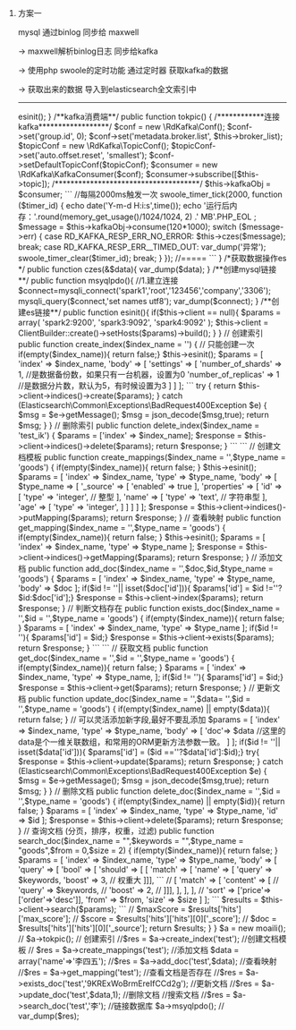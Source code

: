 1. 方案一

   mysql 通过binlog  同步给 maxwell  

   -> maxwell解析binlog日志 同步给kafka 

   -> 使用php swoole的定时功能 通过定时器 获取kafka的数据

   -> 获取出来的数据 导入到elasticsearch全文索引中

   ***

   

   <?php 

   require './es/vendor/autoload.php';
   use Elasticsearch\ClientBuilder;

   class  moaili{

   ```
   public $broker_list = 'spark1:9092,spark2:9092,spark4:9092';//配置kafka，可以用逗号隔开多个kafka
   public $topic = 'test';
   public $partition = 0;
   protected $producer = 2;
   protected $consumer = 1;
   protected $kafkaObj = null;
   protected $client = null;
   ```
      public function __construct(){
      	  $this->esinit();
      }

      /**kafka消费端**/
      public function tokpic()
      {    
      	    /************连接kafka******************/
           $conf = new \RdKafka\Conf();
           $conf->set('group.id', 0);
           $conf->set('metadata.broker.list', $this->broker_list);
           $topicConf = new \RdKafka\TopicConf();
           $topicConf->set('auto.offset.reset', 'smallest');
           $conf->setDefaultTopicConf($topicConf);
           $consumer = new \RdKafka\KafkaConsumer($conf);
           $consumer->subscribe([$this->topic]); 
           /*************************************/
           $this->kafkaObj = $consumer;
           
   ```
         //每隔2000ms触发一次
       swoole_timer_tick(2000, function ($timer_id) {
          echo date('Y-m-d H:i:s',time());
          echo '运行后内存：'.round(memory_get_usage()/1024/1024, 2) .' MB'.PHP_EOL ;
         
           $message = $this->kafkaObj->consume(120*1000);
           switch ($message->err) {
   
               case RD_KAFKA_RESP_ERR_NO_ERROR:
                   $this->czes($message);
                   break;
               case RD_KAFKA_RESP_ERR__TIMED_OUT:
                   var_dump('异常');
                    swoole_timer_clear($timer_id);
                   break; 
   
           }
   	});
   
       //=====
   ```
      }
       /*获取数据操作es 
       */
      public function  czes(&$data){
      	var_dump($data);

      }

      /**创建mysql链接**/
      public function msyqlpdo(){
          //1.建立连接
           $connect=mysqli_connect('spark1','root','123456','company','3306');
           mysqli_query($connect,'set names utf8');
           var_dump($connect);
      }

      /**创建es链接**/
      public function esinit(){
      	if($this->client == null){
      		$params = array(
               'spark2:9200',
               'spark3:9092',
               'spark4:9092'
           );
      		$this->client = ClientBuilder::create()->setHosts($params)->build();
      	}

      }

      // 创建索引
       public function create_index($index_name = '') { // 只能创建一次
       	if(empty($index_name)){ return false;}
       	$this->esinit();
           $params = [
               'index' => $index_name,
               'body' => [
                   'settings' => [
                       'number_of_shards' => 1, //是数据备份数，如果只有一台机器，设置为0
                       'number_of_replicas' => 1 //是数据分片数，默认为5，有时候设置为3
                   ]
               ]
           ];

   ```
       try {
           return $this->client->indices()->create($params);
       } catch (Elasticsearch\Common\Exceptions\BadRequest400Exception $e) {
           $msg = $e->getMessage();
           $msg = json_decode($msg,true);
           return $msg;
       }
   }
   
   // 删除索引
   public function delete_index($index_name = 'test_ik') {
       $params = ['index' => $index_name];
       $response = $this->client->indices()->delete($params);
       return $response;
   }
   ```

     

   ```
   // 创建文档模板
   public function create_mappings($index_name = '',$type_name = 'goods') {
   	if(empty($index_name)){ return false; }
      $this->esinit();
       $params = [
           'index' => $index_name,
           'type' => $type_name,
           'body' => [
               $type_name => [
                   '_source' => [
                       'enabled' => true
                   ],
                   'properties' => [
                       'id' => [
                           'type' => 'integer', // 整型
                       ],
                       'name' => [
                           'type' => 'text', // 字符串型
                       ],
                       'age' => [
                           'type' => 'integer',
                       ]
                   ]
               ]
           ]
       ];
   
       $response = $this->client->indices()->putMapping($params);
       return $response;
   }
   
   // 查看映射
   public function get_mapping($index_name = '',$type_name = 'goods') {
   	if(empty($index_name)){ return false; }
   	 $this->esinit();
       $params = [
           'index' => $index_name,
           'type' => $type_name
       ];
       $response = $this->client->indices()->getMapping($params);
       return $response;
   }
   
   // 添加文档
   public function add_doc($index_name = '',$doc,$id,$type_name = 'goods') {
   	
       $params = [
           'index' => $index_name,
           'type' => $type_name,
           'body' => $doc
       ];
        if($id != ''|| isset($doc['id'])){ $params['id'] = $id !=''?$id:$doc['id'];}
       $response = $this->client->index($params);
       return $response;
   }
   
   // 判断文档存在
   public function exists_doc($index_name = '',$id = '',$type_name = 'goods') {
   	if(empty($index_name)){ return false; }
       $params = [
           'index' => $index_name,
           'type' => $type_name
       ];
       if($id != ''){ $params['id'] = $id;}
       $response = $this->client->exists($params);
       return $response;
   }
   ```


   ```
   // 获取文档
   public function get_doc($index_name = '',$id = '',$type_name = 'goods') {
       if(empty($index_name)){ return false; }
       $params = [
           'index' => $index_name,
           'type' => $type_name,
       ];
       if($id != ''){ $params['id'] = $id;}
       $response = $this->client->get($params);
       return $response;
   }
   
   // 更新文档
   public function update_doc($index_name = '',$data= '',$id = '',$type_name = 'goods') {
       if(empty($index_name) || empty($data)){ return false; }
       // 可以灵活添加新字段,最好不要乱添加
       $params = [
           'index' => $index_name,
           'type' => $type_name,
           'body' => [
               'doc'=> $data //这里的data是个一维关联数组，和常用的ORM更新方法参数一致。
           ]
       ];
       if($id != ''|| isset($data['id'])){ $params['id'] = ($id ==''?$data['id']:$id);}
       try{
       $response = $this->client->update($params);
       return $response;
        } catch (Elasticsearch\Common\Exceptions\BadRequest400Exception $e) {
           $msg = $e->getMessage();
           $msg = json_decode($msg,true);
           return $msg;
       }
   
   }
   
   // 删除文档
   public function delete_doc($index_name = '',$id = '',$type_name = 'goods') {
       if(empty($index_name) || empty($id)){ return false; }
      $params = [
           'index' => $index_name,
           'type' => $type_name,
           'id' => $id
       ];
   
       $response = $this->client->delete($params);
       return $response;
   }
   
   // 查询文档 (分页，排序，权重，过滤)
   public function search_doc($index_name = "",$keywords = "",$type_name = "goods",$from = 0,$size = 2) {
       if(empty($index_name)){ return false; }
   
      $params = [
           'index' => $index_name,
           'type' => $type_name,
           'body' => [
               'query' => [
                   'bool' => [
                       'should' => [
                           [ 'match' => [ 'name' => [
                               'query' => $keywords,
                               'boost' => 3, // 权重大
                           ]]],
   ```
   //                            [ 'match' => [ 'content' => [
   //                                'query' => $keywords,
   //                                'boost' => 2,
   //                            ]]],
                           ],
                       ],
                   ],
   //                'sort' => ['price'=>['order'=>'desc']],
                    'from' => $from, 'size' => $size
               ]
           ];

   ```
       $results = $this->client->search($params);
   ```
   //        $maxScore  = $results['hits']['max_score'];
   //        $score = $results['hits']['hits'][0]['_score'];
   //        $doc   = $results['hits']['hits'][0]['_source'];
           return $results;
       }

   }
   $a = new moaili();
   // $a->tokpic();
   // 创建索引
   //$res = $a->create_index('test');

   //创建文档模板
   // $res = $a->create_mappings('test');

   //添加文档
   $data = array('name'=>'李四五');
   //$res = $a->add_doc('test',$data);

   //查看映射
   //$res = $a->get_mapping('test');

   //查看文档是否存在
   //$res = $a->exists_doc('test','9KRExWoBrmEreIfCCd2g');

   //更新文档
   //$res = $a->update_doc('test',$data,1);

   //删除文档


   //搜索文档
   //$res = $a->search_doc('test','李');

   //链接数据库
   $a->msyqlpdo();

   // var_dump($res);
